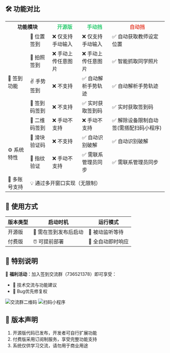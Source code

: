 ## 🛠️ 功能对比
<table>
  <tr>
    <th colspan="2">功能模块</th>
    <th style="color:#2ecc71">开源版</th>
    <th style="color:#2ecc71">手动挡</th>
    <th style="color:#e74c3c">自动挡</th>
  </tr>
  
  <!-- 签到功能 -->
  <tr>
    <td rowspan="5">📌 签到功能</td>
    <td>📍 位置签到</td>
    <td>❌ 仅支持手动输入</td>
    <td>❌ 仅支持手动输入</td>
    <td>✅ 自动获取教师设定位置</td>
  </tr>
  <tr>
    <td>📸 拍照签到</td>
    <td>❌ 手动上传任意图片</td>
    <td>❌ 手动上传任意图片</td>
    <td>✅ 智能抓取同学照片</td>
  </tr>
  <tr>
    <td>✌️ 手势签到</td>
    <td>❌ 不支持</td>
    <td>✅ 自动解析手势轨迹</td>
    <td>✅ 自动解析手势轨迹</td>
  </tr>
  <tr>
    <td>🔢 签到码签到</td>
    <td>❌ 不支持</td>
    <td>✅ 实时获取签到码</td>
    <td>✅ 实时获取签到码</td>
  </tr>
  <tr>
    <td>🔳 二维码签到</td>
    <td>❌ 手动不支持</td>
    <td>❌ 手动不支持</td>
    <td>✅ 解除设备限制自动签(需搭配扫码小程序)</td>
  </tr>


  <!-- 其他差异 -->
  <tr>
    <td rowspan="2">⚙️ 系统特性</td>
    <td>🧩 滑块验证码</td>
    <td>❌ 不支持</td>
    <td>✅ 自动识别破解</td>
    <td>✅ 自动识别破解</td>
  </tr>
  <tr>
    <td>🔳 指纹验证</td>
    <td>❌ 手动不支持</td>
    <td>✅ 需联系管理员同步</td>
    <td>✅ 需联系管理员同步</td>
  </tr>
  <tr>
    <td>👥 多账号支持</td>
    <td colspan="4">💡 通过多开窗口实现（无限制）</td>
  </tr>
</table>

## 🚀 使用方式
| 版本类型 | 启动时机             | 运行模式             |
|----------|----------------------|----------------------|
| 开源版   | 📅 需在签到发布后启动 | 👀 被动监听等待       |
| 付费版   | ⏰ 可提前部署         | 🤖 全自动即时响应     |

## 📢 特别说明
🔔 **福利活动**：加入签到交流群（736521378）即可享受：
- 💬 技术交流与功能建议
- 🐛 Bug优先修复权

![交流群二维码](https://github.com/user-attachments/assets/ee22c16d-3bd5-4d2f-8ecf-eb560cf9cd9d)
![扫码小程序](https://github.com/user-attachments/assets/a338a208-1f7f-413c-b192-9068ff0d72a4)

## 📜 版本声明
1. 开源版代码已发布，开发者可自行扩展功能
2. 付费版采用订阅制服务，享受完整功能支持
3. 系统仅供学习交流，请勿用于商业用途
